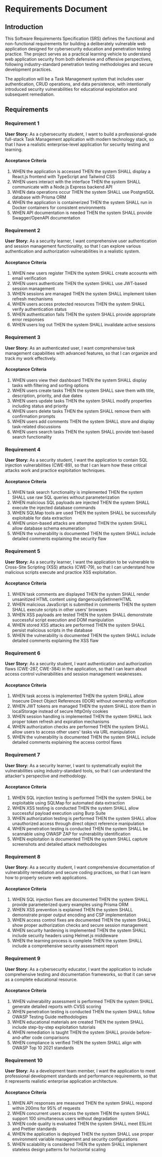 # Requirements Document

## Introduction

This Software Requirements Specification (SRS) defines the functional and non-functional requirements for building a deliberately vulnerable web application designed for cybersecurity education and penetration testing practice. The project serves as a practical learning vehicle to understand web application security from both defensive and offensive perspectives, following industry-standard penetration testing methodologies and secure development practices.

The application will be a Task Management system that includes user authentication, CRUD operations, and data persistence, with intentionally introduced security vulnerabilities for educational exploitation and subsequent remediation.

## Requirements

### Requirement 1

**User Story:** As a cybersecurity student, I want to build a professional-grade full-stack Task Management application with modern technology stack, so that I have a realistic enterprise-level application for security testing and learning.

#### Acceptance Criteria

1. WHEN the application is accessed THEN the system SHALL display a React.js frontend with TypeScript and Tailwind CSS
2. WHEN users interact with the interface THEN the system SHALL communicate with a Node.js Express backend API
3. WHEN data operations occur THEN the system SHALL use PostgreSQL database with Prisma ORM
4. WHEN the application is containerized THEN the system SHALL run in Docker containers for consistent environments
5. WHEN API documentation is needed THEN the system SHALL provide Swagger/OpenAPI documentation

### Requirement 2

**User Story:** As a security learner, I want comprehensive user authentication and session management functionality, so that I can explore various authentication and authorization vulnerabilities in a realistic system.

#### Acceptance Criteria

1. WHEN new users register THEN the system SHALL create accounts with email verification
2. WHEN users authenticate THEN the system SHALL use JWT-based session management
3. WHEN sessions are managed THEN the system SHALL implement token refresh mechanisms
4. WHEN users access protected resources THEN the system SHALL verify authentication status
5. WHEN authentication fails THEN the system SHALL provide appropriate error responses
6. WHEN users log out THEN the system SHALL invalidate active sessions

### Requirement 3

**User Story:** As an authenticated user, I want comprehensive task management capabilities with advanced features, so that I can organize and track my work effectively.

#### Acceptance Criteria

1. WHEN users view their dashboard THEN the system SHALL display tasks with filtering and sorting options
2. WHEN users create tasks THEN the system SHALL save them with title, description, priority, and due dates
3. WHEN users update tasks THEN the system SHALL modify properties including status and priority
4. WHEN users delete tasks THEN the system SHALL remove them with confirmation prompts
5. WHEN users add comments THEN the system SHALL store and display task-related discussions
6. WHEN users search tasks THEN the system SHALL provide text-based search functionality

### Requirement 4

**User Story:** As a security student, I want the application to contain SQL injection vulnerabilities (CWE-89), so that I can learn how these critical attacks work and practice exploitation techniques.

#### Acceptance Criteria

1. WHEN task search functionality is implemented THEN the system SHALL use raw SQL queries without parameterization
2. WHEN malicious SQL payloads are injected THEN the system SHALL execute the injected database commands
3. WHEN SQLMap tools are used THEN the system SHALL be successfully exploitable for data extraction
4. WHEN union-based attacks are attempted THEN the system SHALL allow database schema enumeration
5. WHEN the vulnerability is documented THEN the system SHALL include detailed comments explaining the security flaw

### Requirement 5

**User Story:** As a security learner, I want the application to be vulnerable to Cross-Site Scripting (XSS) attacks (CWE-79), so that I can understand how malicious scripts execute and practice XSS exploitation.

#### Acceptance Criteria

1. WHEN task comments are displayed THEN the system SHALL render unsanitized HTML content using dangerouslySetInnerHTML
2. WHEN malicious JavaScript is submitted in comments THEN the system SHALL execute scripts in other users' browsers
3. WHEN XSS payloads are tested THEN the system SHALL demonstrate successful script execution and DOM manipulation
4. WHEN stored XSS attacks are performed THEN the system SHALL persist malicious scripts in the database
5. WHEN the vulnerability is documented THEN the system SHALL include detailed comments explaining the XSS flaw

### Requirement 6

**User Story:** As a security student, I want authentication and authorization flaws (CWE-287, CWE-384) in the application, so that I can learn about access control vulnerabilities and session management weaknesses.

#### Acceptance Criteria

1. WHEN task access is implemented THEN the system SHALL allow Insecure Direct Object References (IDOR) without ownership verification
2. WHEN JWT tokens are managed THEN the system SHALL store them in localStorage instead of secure httpOnly cookies
3. WHEN session handling is implemented THEN the system SHALL lack proper token refresh and expiration mechanisms
4. WHEN authorization checks are performed THEN the system SHALL allow users to access other users' tasks via URL manipulation
5. WHEN the vulnerability is documented THEN the system SHALL include detailed comments explaining the access control flaws

### Requirement 7

**User Story:** As a security learner, I want to systematically exploit the vulnerabilities using industry-standard tools, so that I can understand the attacker's perspective and methodology.

#### Acceptance Criteria

1. WHEN SQL injection testing is performed THEN the system SHALL be exploitable using SQLMap for automated data extraction
2. WHEN XSS testing is conducted THEN the system SHALL allow successful payload execution using Burp Suite
3. WHEN authorization testing is performed THEN the system SHALL allow unauthorized access through direct object reference manipulation
4. WHEN penetration testing is conducted THEN the system SHALL be scannable using OWASP ZAP for vulnerability identification
5. WHEN exploitation is documented THEN the system SHALL capture screenshots and detailed attack methodologies

### Requirement 8

**User Story:** As a security student, I want comprehensive documentation of vulnerability remediation and secure coding practices, so that I can learn how to properly secure web applications.

#### Acceptance Criteria

1. WHEN SQL injection fixes are documented THEN the system SHALL provide parameterized query examples using Prisma ORM
2. WHEN XSS prevention is explained THEN the system SHALL demonstrate proper output encoding and CSP implementation
3. WHEN access control fixes are documented THEN the system SHALL show proper authorization checks and secure session management
4. WHEN security hardening is implemented THEN the system SHALL include security headers using Helmet.js middleware
5. WHEN the learning process is complete THEN the system SHALL include a comprehensive security assessment report

### Requirement 9

**User Story:** As a cybersecurity educator, I want the application to include comprehensive testing and documentation frameworks, so that it can serve as a complete educational resource.

#### Acceptance Criteria

1. WHEN vulnerability assessment is performed THEN the system SHALL generate detailed reports with CVSS scoring
2. WHEN penetration testing is conducted THEN the system SHALL follow OWASP Testing Guide methodologies
3. WHEN educational materials are created THEN the system SHALL include step-by-step exploitation tutorials
4. WHEN remediation is taught THEN the system SHALL provide before-and-after code comparisons
5. WHEN compliance is verified THEN the system SHALL align with OWASP Top 10 2021 standards

### Requirement 10

**User Story:** As a development team member, I want the application to meet professional development standards and performance requirements, so that it represents realistic enterprise application architecture.

#### Acceptance Criteria

1. WHEN API responses are measured THEN the system SHALL respond within 200ms for 95% of requests
2. WHEN concurrent users access the system THEN the system SHALL support 100 simultaneous users without degradation
3. WHEN code quality is evaluated THEN the system SHALL meet ESLint and Prettier standards
4. WHEN the application is deployed THEN the system SHALL use proper environment variable management and security configurations
5. WHEN scalability is considered THEN the system SHALL implement stateless design patterns for horizontal scaling